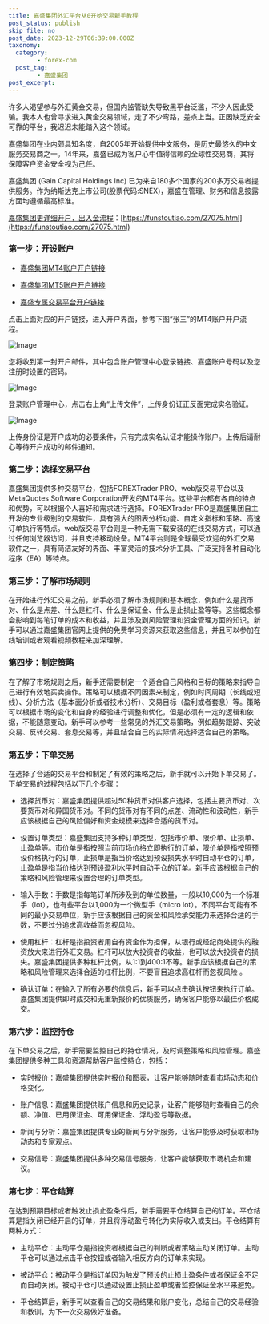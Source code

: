 ```yaml
---
title: 嘉盛集团外汇平台从0开始交易新手教程
post_status: publish
skip_file: no
post_date: 2023-12-29T06:39:00.000Z
taxonomy:
  category:
        - forex-com
  post_tag:
        - 嘉盛集团
post_excerpt: 
---
```

许多人渴望参与外汇黄金交易，但国内监管缺失导致黑平台泛滥，不少人因此受骗。我本人也曾寻求进入黄金交易领域，走了不少弯路，差点上当。正因缺乏安全可靠的平台，我迟迟未能踏入这个领域。

嘉盛集团在业内颇具知名度，自2005年开始提供中文服务，是历史最悠久的中文服务交易商之一。14年来，嘉盛已成为客户心中值得信赖的全球性交易商，其将保障客户资金安全视为己任。

嘉盛集团 (Gain Capital Holdings Inc) 已为来自180多个国家的200多万交易者提供服务。作为纳斯达克上市公司(股票代码:SNEX)，嘉盛在管理、财务和信息披露方面均遵循最高标准。

[嘉盛集团更详细开户，出入金流程](https://funstoutiao.com/27075.html)：[https://funstoutiao.com/27075.html](https://funstoutiao.com/27075.html)

### 第一步：开设账户

* [嘉盛集团MT4账户开户链接](https://s.ssgg.net/jsmt4)

* [嘉盛集团MT5账户开户链接](https://s.ssgg.net/jsmt5)

* [嘉盛专属交易平台开户链接](https://s.ssgg.net/js)

点击上面对应的开户链接，进入开户界面，参考下图“张三”的MT4账户开户流程。

![Image](https://prod-files-secure.s3.us-west-2.amazonaws.com/39ed1227-6d7d-4570-be36-9ccd4a2c4241/7a167aea-686b-400d-af59-4e18eb607a40/640.png?X-Amz-Algorithm=AWS4-HMAC-SHA256&X-Amz-Content-Sha256=UNSIGNED-PAYLOAD&X-Amz-Credential=ASIAZI2LB466ZWYYMJUL%2F20250917%2Fus-west-2%2Fs3%2Faws4_request&X-Amz-Date=20250917T041317Z&X-Amz-Expires=3600&X-Amz-Security-Token=IQoJb3JpZ2luX2VjECQaCXVzLXdlc3QtMiJHMEUCIEHv8FWszvj%2FPjaeFOhoHsj%2B56jtRu6DdGgYFqg8ymxIAiEA5yH1mdcgDThe8LSKiFzGk6zFjgtMzTa7tFscKFRxmMoqiAQInP%2F%2F%2F%2F%2F%2F%2F%2F%2F%2FARAAGgw2Mzc0MjMxODM4MDUiDPvp7WZqf4jppFALNCrcA80D3bXhtzVNrKdWE48Dqi7Mg0hPIpOJZH0bbuxoBp%2FP9X8CUmcUOuYak5%2B8naH9XCRnmagI%2F8pyVCzgoIPz86%2Bks58g%2FMNKU5zwfeRmUT%2BKRhegVz3nMMOJkoei7EgIqrPczpBhCSKhBjkha3ag18PiVAOKgBFNZErbeAZop%2BqC7BbbF8RVzvc%2BucCpRhF7D5jgjdqUbPVZzcys2TfNgRvFdPsNXAjAvK0xmqBJcCSp67oMoNgzLm%2FtMoBJ8v5vYSP7awtvcg7aKyQHkY1vVTdTZPoobkB%2FURUAYjH3e9RXuItFJ64jq27hxhaMu7K%2FBh4eHtQrR%2BlxncCZM%2BwQ8LQ6tUk5zfTRof8ph57CSY6%2FeM5mhzYuxZvrSQJD3whHLieRejFZiBuXM9gEX756PUScmVaPQUyMHcxqJotq79BkDcKVsJbctRHdpXZguLetZKb6zbr0XwUg0pgBYKvXB7vHu7dtOuDd7McsJmmy%2FOubaMcElCOFAM3iqIy3aD%2F9ndyyBQXh04egyAuEjHuc0rBxfd0QMdsS4cOdo6uq9G9Bibu9k69Mhtc1lGWyRMeX0oYlmL4jEN6lrNoxx%2Fj1rBrL46waff8e7Ju%2FXGICtjjOEB%2BTir2Z9gmNx4CKMMrSqMYGOqUBqJZirOhHLJIzPRxj8Pmtu3T5DHXvpIDksH9IABFHdRRgdLvlSKKhm8LltQultV0HLZdTnDNmvextap66kCtn6T0qp8wECrkL0t6qM7LU7ISjI%2BwburxkosH8wlk9%2Fun%2BR89PRcXphg7sjMwBFOxrJ40YAEUZEyhy0CCZiLtkQSC6cTsDgZdr0DQG6km%2F%2FGgA2jxGYsWUkxOmuS1toYggXdkySacO&X-Amz-Signature=6bb3259a8c812b05ee6093d517a08f636fa989f5b01bc8cd66a1d30f106976b6&X-Amz-SignedHeaders=host&x-amz-checksum-mode=ENABLED&x-id=GetObject)

您将收到第一封开户邮件，其中包含账户管理中心登录链接、嘉盛账户号码以及您注册时设置的密码。

![Image](https://prod-files-secure.s3.us-west-2.amazonaws.com/39ed1227-6d7d-4570-be36-9ccd4a2c4241/eaa1c6b3-2877-4284-a0e1-530e222c27fb/image.png?X-Amz-Algorithm=AWS4-HMAC-SHA256&X-Amz-Content-Sha256=UNSIGNED-PAYLOAD&X-Amz-Credential=ASIAZI2LB466ZWYYMJUL%2F20250917%2Fus-west-2%2Fs3%2Faws4_request&X-Amz-Date=20250917T041317Z&X-Amz-Expires=3600&X-Amz-Security-Token=IQoJb3JpZ2luX2VjECQaCXVzLXdlc3QtMiJHMEUCIEHv8FWszvj%2FPjaeFOhoHsj%2B56jtRu6DdGgYFqg8ymxIAiEA5yH1mdcgDThe8LSKiFzGk6zFjgtMzTa7tFscKFRxmMoqiAQInP%2F%2F%2F%2F%2F%2F%2F%2F%2F%2FARAAGgw2Mzc0MjMxODM4MDUiDPvp7WZqf4jppFALNCrcA80D3bXhtzVNrKdWE48Dqi7Mg0hPIpOJZH0bbuxoBp%2FP9X8CUmcUOuYak5%2B8naH9XCRnmagI%2F8pyVCzgoIPz86%2Bks58g%2FMNKU5zwfeRmUT%2BKRhegVz3nMMOJkoei7EgIqrPczpBhCSKhBjkha3ag18PiVAOKgBFNZErbeAZop%2BqC7BbbF8RVzvc%2BucCpRhF7D5jgjdqUbPVZzcys2TfNgRvFdPsNXAjAvK0xmqBJcCSp67oMoNgzLm%2FtMoBJ8v5vYSP7awtvcg7aKyQHkY1vVTdTZPoobkB%2FURUAYjH3e9RXuItFJ64jq27hxhaMu7K%2FBh4eHtQrR%2BlxncCZM%2BwQ8LQ6tUk5zfTRof8ph57CSY6%2FeM5mhzYuxZvrSQJD3whHLieRejFZiBuXM9gEX756PUScmVaPQUyMHcxqJotq79BkDcKVsJbctRHdpXZguLetZKb6zbr0XwUg0pgBYKvXB7vHu7dtOuDd7McsJmmy%2FOubaMcElCOFAM3iqIy3aD%2F9ndyyBQXh04egyAuEjHuc0rBxfd0QMdsS4cOdo6uq9G9Bibu9k69Mhtc1lGWyRMeX0oYlmL4jEN6lrNoxx%2Fj1rBrL46waff8e7Ju%2FXGICtjjOEB%2BTir2Z9gmNx4CKMMrSqMYGOqUBqJZirOhHLJIzPRxj8Pmtu3T5DHXvpIDksH9IABFHdRRgdLvlSKKhm8LltQultV0HLZdTnDNmvextap66kCtn6T0qp8wECrkL0t6qM7LU7ISjI%2BwburxkosH8wlk9%2Fun%2BR89PRcXphg7sjMwBFOxrJ40YAEUZEyhy0CCZiLtkQSC6cTsDgZdr0DQG6km%2F%2FGgA2jxGYsWUkxOmuS1toYggXdkySacO&X-Amz-Signature=3161cf5f9e80567f388be678efb0d48d356c28283ab4bc36b610ce03fc909b86&X-Amz-SignedHeaders=host&x-amz-checksum-mode=ENABLED&x-id=GetObject)

登录账户管理中心，点击右上角“上传文件”，上传身份证正反面完成实名验证。

![Image](https://prod-files-secure.s3.us-west-2.amazonaws.com/39ed1227-6d7d-4570-be36-9ccd4a2c4241/54090639-09fc-46b4-a135-e0289f707147/image.png?X-Amz-Algorithm=AWS4-HMAC-SHA256&X-Amz-Content-Sha256=UNSIGNED-PAYLOAD&X-Amz-Credential=ASIAZI2LB466ZWYYMJUL%2F20250917%2Fus-west-2%2Fs3%2Faws4_request&X-Amz-Date=20250917T041317Z&X-Amz-Expires=3600&X-Amz-Security-Token=IQoJb3JpZ2luX2VjECQaCXVzLXdlc3QtMiJHMEUCIEHv8FWszvj%2FPjaeFOhoHsj%2B56jtRu6DdGgYFqg8ymxIAiEA5yH1mdcgDThe8LSKiFzGk6zFjgtMzTa7tFscKFRxmMoqiAQInP%2F%2F%2F%2F%2F%2F%2F%2F%2F%2FARAAGgw2Mzc0MjMxODM4MDUiDPvp7WZqf4jppFALNCrcA80D3bXhtzVNrKdWE48Dqi7Mg0hPIpOJZH0bbuxoBp%2FP9X8CUmcUOuYak5%2B8naH9XCRnmagI%2F8pyVCzgoIPz86%2Bks58g%2FMNKU5zwfeRmUT%2BKRhegVz3nMMOJkoei7EgIqrPczpBhCSKhBjkha3ag18PiVAOKgBFNZErbeAZop%2BqC7BbbF8RVzvc%2BucCpRhF7D5jgjdqUbPVZzcys2TfNgRvFdPsNXAjAvK0xmqBJcCSp67oMoNgzLm%2FtMoBJ8v5vYSP7awtvcg7aKyQHkY1vVTdTZPoobkB%2FURUAYjH3e9RXuItFJ64jq27hxhaMu7K%2FBh4eHtQrR%2BlxncCZM%2BwQ8LQ6tUk5zfTRof8ph57CSY6%2FeM5mhzYuxZvrSQJD3whHLieRejFZiBuXM9gEX756PUScmVaPQUyMHcxqJotq79BkDcKVsJbctRHdpXZguLetZKb6zbr0XwUg0pgBYKvXB7vHu7dtOuDd7McsJmmy%2FOubaMcElCOFAM3iqIy3aD%2F9ndyyBQXh04egyAuEjHuc0rBxfd0QMdsS4cOdo6uq9G9Bibu9k69Mhtc1lGWyRMeX0oYlmL4jEN6lrNoxx%2Fj1rBrL46waff8e7Ju%2FXGICtjjOEB%2BTir2Z9gmNx4CKMMrSqMYGOqUBqJZirOhHLJIzPRxj8Pmtu3T5DHXvpIDksH9IABFHdRRgdLvlSKKhm8LltQultV0HLZdTnDNmvextap66kCtn6T0qp8wECrkL0t6qM7LU7ISjI%2BwburxkosH8wlk9%2Fun%2BR89PRcXphg7sjMwBFOxrJ40YAEUZEyhy0CCZiLtkQSC6cTsDgZdr0DQG6km%2F%2FGgA2jxGYsWUkxOmuS1toYggXdkySacO&X-Amz-Signature=bd849375375884c64bc6887532892b8bef7c06d414fe9e416fc2c7a198e655f4&X-Amz-SignedHeaders=host&x-amz-checksum-mode=ENABLED&x-id=GetObject)

上传身份证是开户成功的必要条件，只有完成实名认证才能操作账户。上传后请耐心等待开户成功的邮件通知。

### 第二步：选择交易平台

嘉盛集团提供多种交易平台，包括FOREXTrader PRO、web版交易平台以及MetaQuotes Software Corporation开发的MT4平台。这些平台都有各自的特点和优势，可以根据个人喜好和需求进行选择。FOREXTrader PRO是嘉盛集团自主开发的专业级别的交易软件，具有强大的图表分析功能、自定义指标和策略、高速订单执行等特点。web版交易平台则是一种无需下载安装的在线交易方式，可以通过任何浏览器访问，并且支持移动设备。MT4平台则是全球最受欢迎的外汇交易软件之一，具有简洁友好的界面、丰富灵活的技术分析工具、广泛支持各种自动化程序（EA）等特点。

### 第三步：了解市场规则

在开始进行外汇交易之前，新手必须了解市场规则和基本概念，例如什么是货币对、什么是点差、什么是杠杆、什么是保证金、什么是止损止盈等等。这些概念都会影响到每笔订单的成本和收益，并且涉及到风险管理和资金管理方面的知识。新手可以通过嘉盛集团官网上提供的免费学习资源来获取这些信息，并且可以参加在线培训或者观看视频教程来加深理解。

### 第四步：制定策略

在了解了市场规则之后，新手还需要制定一个适合自己风格和目标的策略来指导自己进行有效地买卖操作。策略可以根据不同因素来制定，例如时间周期（长线或短线）、分析方法（基本面分析或者技术分析）、交易目标（盈利或者套息）等。策略可以根据市场的变化和自身的经验进行调整和优化，但是必须有一定的逻辑和依据，不能随意变动。新手可以参考一些常见的外汇交易策略，例如趋势跟踪、突破交易、反转交易、套息交易等，并且结合自己的实际情况选择适合自己的策略。

### 第五步：下单交易

在选择了合适的交易平台和制定了有效的策略之后，新手就可以开始下单交易了。下单交易的过程包括以下几个步骤：

* 选择货币对：嘉盛集团提供超过50种货币对供客户选择，包括主要货币对、次要货币对和异国货币对。不同的货币对有不同的点差、流动性和波动性，新手应该根据自己的风险偏好和资金规模来选择合适的货币对。

* 设置订单类型：嘉盛集团支持多种订单类型，包括市价单、限价单、止损单、止盈单等。市价单是指按照当前市场价格立即执行的订单，限价单是指按照预设价格执行的订单，止损单是指当价格达到预设损失水平时自动平仓的订单，止盈单是指当价格达到预设盈利水平时自动平仓的订单。新手应该根据自己的策略和风险管理来设置合理的订单类型。

* 输入手数：手数是指每笔订单所涉及到的单位数量，一般以10,000为一个标准手（lot），也有些平台以1,000为一个微型手（micro lot）。不同平台可能有不同的最小交易单位，新手应该根据自己的资金和风险承受能力来选择合适的手数，不要过分追求高收益而忽视风险。

* 使用杠杆：杠杆是指投资者用自有资金作为担保，从银行或经纪商处提供的融资放大来进行外汇交易。杠杆可以放大投资者的收益，也可以放大投资者的损失。嘉盛集团提供多种杠杆比例，从1:1到400:1不等。新手应该根据自己的策略和风险管理来选择合适的杠杆比例，不要盲目追求高杠杆而忽视风险 。

* 确认订单：在输入了所有必要的信息后，新手可以点击确认按钮来执行订单。嘉盛集团提供即时成交和无重新报价的优质服务，确保客户能够以最佳价格成交。

### 第六步：监控持仓

在下单交易之后，新手需要监控自己的持仓情况，及时调整策略和风险管理。嘉盛集团提供多种工具和资源帮助客户监控持仓，包括：

* 实时报价：嘉盛集团提供实时报价和图表，让客户能够随时查看市场动态和价格变化。

* 账户信息：嘉盛集团提供账户信息和历史记录，让客户能够随时查看自己的余额、净值、已用保证金、可用保证金、浮动盈亏等数据。

* 新闻与分析：嘉盛集团提供专业的新闻与分析服务，让客户能够及时获取市场动态和专家观点。

* 交易信号：嘉盛集团提供多种交易信号服务，让客户能够获取市场机会和建议。

### 第七步：平仓结算

在达到预期目标或者触发止损止盈条件后，新手需要平仓结算自己的订单。平仓结算是指关闭已经开启的订单，并且将浮动盈亏转化为实际收入或支出。平仓结算有两种方式：

* 主动平仓：主动平仓是指投资者根据自己的判断或者策略主动关闭订单。主动平仓可以通过点击平仓按钮或者输入相反方向的订单来实现。

* 被动平仓：被动平仓是指订单因为触发了预设的止损止盈条件或者保证金不足而自动关闭。被动平仓可以通过设置止损止盈单或者监控保证金水平来避免。

* 平仓结算后，新手可以查看自己的交易结果和账户变化，总结自己的交易经验和教训，为下一次交易做好准备。